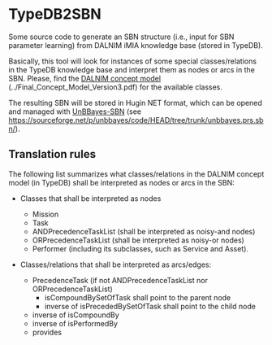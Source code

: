 # TypeDB2SBN

Some source code to generate an SBN structure (i.e., input for SBN parameter learning) from DALNIM iMIA knowledge base (stored in TypeDB).

Basically, this tool will look for instances of some special classes/relations in the TypeDB knowledge base and interpret them as nodes or arcs in the SBN.
Please, find the [DALNIM concept model](https://github.com/cardialfly/DALNIM/blob/main/Final_Concept_Model_Version3.pdf) (../Final_Concept_Model_Version3.pdf) for the available classes.

The resulting SBN will be stored in Hugin NET format, which can be opened and managed with [UnBBayes-SBN](https://sourceforge.net/p/unbbayes/code/HEAD/tree/trunk/unbbayes.prs.sbn/) (see <https://sourceforge.net/p/unbbayes/code/HEAD/tree/trunk/unbbayes.prs.sbn/>).


## Translation rules

The following list summarizes what classes/relations in the DALNIM concept model (in TypeDB) shall be interpreted as nodes or arcs in the SBN:

+ Classes that shall be interpreted as nodes
    * Mission
    * Task
    * ANDPrecedenceTaskList (shall be interpreted as noisy-and nodes)
    * ORPrecedenceTaskList (shall be interpreted as noisy-or nodes)
    * Performer (including its subclasses, such as Service and Asset).

+ Classes/relations that shall be interpreted as arcs/edges:
    * PrecedenceTask (if not ANDPrecedenceTaskList nor ORPrecedenceTaskList)
        - isCompoundBySetOfTask shall point to the parent node
        - inverse of isPrecededBySetOfTask shall point to the child node
    * inverse of isCompoundBy
    * inverse of isPerformedBy
    * provides
